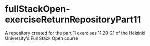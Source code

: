 # fullStackOpen-exerciseReturnRepositoryPart11
A repository created for the part 11 exercises 11.20-21 of the Helsinki University's Full Stack Open course
